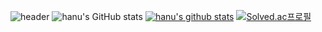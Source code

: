 
![header](https://capsule-render.vercel.app/api?type=waving&color=0:2DB400,100:FFFFFF&height=150)
![hanu's GitHub stats](https://github-readme-stats.vercel.app/api?username=hanuuuuU&show_icons=true&theme=vue)
[![hanu's github stats](https://github-readme-stats.vercel.app/api/top-langs/?username=hanuuuuU&show_icons=true&hide_border=true&title_color=2DB400&icon_color=2DB400&layout=compact)](https://github.com/hanuuuuU)
[![Solved.ac프로필](http://mazassumnida.wtf/api/v2/generate_badge?boj=han980514)](https://solved.ac/han980514)
